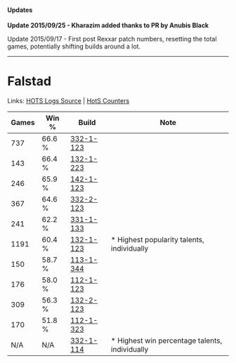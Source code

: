 #### Updates
**Update 2015/09/25 - Kharazim added thanks to PR by Anubis Black**

Update 2015/09/17 - First post Rexxar patch numbers, resetting the total games, potentially shifting builds around a lot.

***

# Falstad

Links: [HOTS Logs Source](https://www.hotslogs.com/Sitewide/HeroDetails?Hero=Falstad) | [HotS Counters](http://hotscounters.com/#/hero/Falstad)

Games  | Win %  | Build     | Note
-----  | -----  | -----     | ----
737    | 66.6 % | [332-1-123](http://www.heroesfire.com/hots/talent-calculator/falstad#oqEZ) | 
143    | 66.4 % | [132-1-223](http://www.heroesfire.com/hots/talent-calculator/falstad#hB-7) | 
246    | 65.9 % | [142-1-123](http://www.heroesfire.com/hots/talent-calculator/falstad#haN3) | 
367    | 64.6 % | [332-2-123](http://www.heroesfire.com/hots/talent-calculator/falstad#oqUB) | 
241    | 62.2 % | [331-1-133](http://www.heroesfire.com/hots/talent-calculator/falstad#onoT) | 
1191   | 60.4 % | [132-1-123](http://www.heroesfire.com/hots/talent-calculator/falstad#hByZ) | * Highest popularity talents, individually
150    | 58.7 % | [113-1-344](http://www.heroesfire.com/hots/talent-calculator/falstad#gTdG) | 
176    | 58.0 % | [112-1-123](http://www.heroesfire.com/hots/talent-calculator/falstad#gR7Z) | 
309    | 56.3 % | [132-2-123](http://www.heroesfire.com/hots/talent-calculator/falstad#hCCB) | 
170    | 51.8 % | [112-1-323](http://www.heroesfire.com/hots/talent-calculator/falstad#gRAh) | 
N/A    | N/A    | [332-1-114](http://www.heroesfire.com/hots/talent-calculator/falstad#oqEQ) | * Highest win percentage talents, individually

